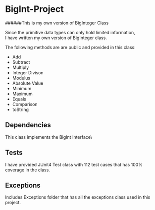 # **BigInt-Project** 

######This is my own version of BigInteger Class

Since the primitive data types can only hold limited information,\
I have written my own version of BigInteger class.

The following methods are are public and provided in this class:
- Add
- Subtract
- Multiply
- Integer Divison
- Modulus
- Absolute Value
- Minimum
- Maximum
- Equals
- Comparison
- toString

## Dependencies

This class implements the BigInt Interface\

## Tests

I have provided JUnit4 Test class with 112 test cases that has 100% coverage in the class.

## Exceptions

Includes Exceptions folder that has all the exceptions class used in this project.




